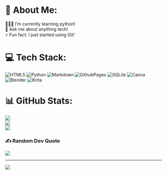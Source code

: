 # 💫 About Me:
👨🏻‍💻 I’m currently learning python!<br>💬 Ask me about anything tech!<br>⚡ Fun fact: I just started using Git!


# 💻 Tech Stack:
![HTML5](https://img.shields.io/badge/html5-%23E34F26.svg?style=for-the-badge&logo=html5&logoColor=white) ![Python](https://img.shields.io/badge/python-3670A0?style=for-the-badge&logo=python&logoColor=ffdd54) ![Markdown](https://img.shields.io/badge/markdown-%23000000.svg?style=for-the-badge&logo=markdown&logoColor=white) ![GithubPages](https://img.shields.io/badge/github%20pages-121013?style=for-the-badge&logo=github&logoColor=white) ![SQLite](https://img.shields.io/badge/sqlite-%2307405e.svg?style=for-the-badge&logo=sqlite&logoColor=white) ![Canva](https://img.shields.io/badge/Canva-%2300C4CC.svg?style=for-the-badge&logo=Canva&logoColor=white) ![Blender](https://img.shields.io/badge/blender-%23F5792A.svg?style=for-the-badge&logo=blender&logoColor=white) ![Krita](https://img.shields.io/badge/Krita-203759?style=for-the-badge&logo=krita&logoColor=EEF37B)
# 📊 GitHub Stats:
![](https://github-readme-stats.vercel.app/api?username=Dekoder-py&theme=default&hide_border=false&include_all_commits=true&count_private=true)<br/>
![](https://github-readme-streak-stats.herokuapp.com/?user=Dekoder-py&theme=default&hide_border=false)<br/>
![](https://github-readme-stats.vercel.app/api/top-langs/?username=Dekoder-py&theme=default&hide_border=false&include_all_commits=true&count_private=true&layout=compact)

### ✍️ Random Dev Quote
![](https://quotes-github-readme.vercel.app/api?type=horizontal&theme=light)

---
[![](https://visitcount.itsvg.in/api?id=Dekoder-py&icon=0&color=0)](https://visitcount.itsvg.in)

<!-- Proudly created with GPRM ( https://gprm.itsvg.in ) -->
